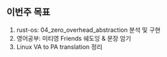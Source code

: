## 이번주 목표

1. rust-os: 04_zero_overhead_abstraction 분석 및 구현
2. 영어공부: 미티영 Friends 쉐도잉 & 문장 암기
3. Linux VA to PA translation 정리
